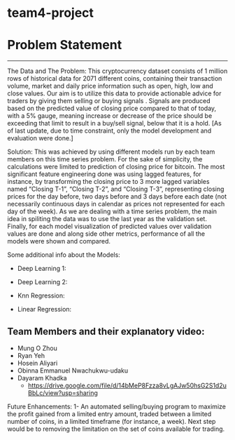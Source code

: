 # team4-project

# Problem Statement
________________________________________
The Data and The Problem:
This cryptocurrency dataset consists of 1 million rows of historical data for 2071 different coins, containing their transaction volume, market and daily price information such as open, high, low and close values. 
Our aim is to utilize this data to provide actionable advice for traders by giving them selling or buying signals . Signals are produced based on the predicted value of closing price compared to that of today, with a 5% gauge, meaning increase or decrease of the price should be exceeding that limit to result in a buy/sell signal, below that it is a hold. [As of last update, due to time constraint, only the model development and evaluation were done.]

Solution:
This was achieved by using different models run by each team members on this time series problem. For the sake of simplicity, the calculations were limited to prediction of closing price for bitcoin. The most significant feature engineering done was using lagged features, for instance, by transforming the closing price to 3 more lagged variables named “Closing T-1”, “Closing T-2”, and “Closing T-3”, representing closing prices for the day before, two days before and 3 days before each date (not necessarily continuous days in calendar as prices not represented for each day of the week). As we are dealing with a time series problem, the main idea in spiliting the data was to use the last year as the validation set. Finally, for each model visualization of predicted values over validation values are done and along side other metrics, performance of all the models were shown and compared.

Some additional info about the Models:
* Deep Learning 1:



* Deep Learning 2:




* Knn Regression:




* Linear Regression:







## Team Members and their explanatory video:
* Mung O Zhou
* Ryan Yeh
* Hosein Aliyari
* Obinna Emmanuel Nwachukwu-udaku
* Dayaram Khadka
    * https://drive.google.com/file/d/14bMeP8Fzza8vLgAJw50hsG2S1d2uBbLc/view?usp=sharing


Future Enhancements:
1- An automated selling/buying program to maximize the profit gained from a limited entry amount, traded between a limited number of coins, in a limited timeframe (for instance, a week). Next step would be to removing the limitation on the set of coins available for trading.
